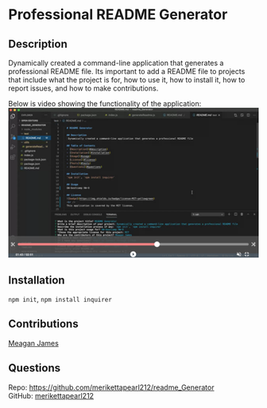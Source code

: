 # Professional README Generator 

## Description
Dynamically created a command-line application that generates a professional README file. Its important to add a README file to projects that include what the project is for, how to use it, how to install it, how to report issues, and how to make contributions. 

Below is video showing the functionality of the application: <br />
[![image](images/readme-screenshot.png)](https://drive.google.com/file/d/15w_AnVwjL33ja_6WEAncD3CEhhOqBctW/view)

## Installation
`npm init`, `npm install inquirer`

## Contributions
[Meagan James](https://github.com/merikettapearl212)

## Questions 
Repo: https://github.com/merikettapearl212/readme_Generator<br />
GitHub: [merikettapearl212](https://github.com/merikettapearl212)<br />
  <br />
